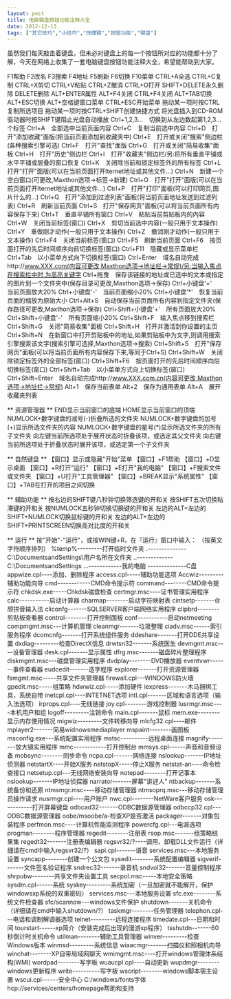 ```yaml
---
layout: post
title: 电脑键盘按钮功能注释大全		
date: 2012-12-13
tags: ["其它技巧","小技巧","快捷键","按钮功能","键盘"]
---
```


虽然我们每天敲击着键盘，但未必对键盘上的每一个按钮所对应的功能都十分了解，今天在网络上收集了一套电脑键盘按钮功能注释大全，希望能帮助到大家。

F1帮助
F2改名
F3搜索
F4地址
F5刷新
F6切换
F10菜单
CTRL+A全选
CTRL+C复制
CTRL+X剪切
CTRL+V粘贴
CTRL+Z撤消
CTRL+O打开
SHIFT+DELETE永久删除
DELETE删除
ALT+ENTER属性
ALT+F4关闭
CTRL+F4关闭
ALT+TAB切换
ALT+ESC切换
ALT+空格键窗口菜单
CTRL+ESC开始菜单
拖动某一项时按CTRL复制所选项目
拖动某一项时按CTRL+SHIFT创建快捷方式
将光盘插入到CD-ROM驱动器时按SHIFT键阻止光盘自动播放
Ctrl+1,2,3...　切换到从左边数起第1,2,3...个标签
Ctrl+A　全部选中当前页面内容
Ctrl+C　复制当前选中内容
Ctrl+D　打开"添加收藏"面版(把当前页面添加到收藏夹中)
Ctrl+E　打开或关闭"搜索"侧边栏(各种搜索引擎可选)
Ctrl+F　打开"查找"面版
Ctrl+G　打开或关闭"简易收集"面板
Ctrl+H　打开"历史"侧边栏
Ctrl+I　打开"收藏夹"侧边栏/另:将所有垂直平铺或水平平铺或层叠的窗口恢复
Ctrl+K　关闭除当前和锁定标签外的所有标签
Ctrl+L　打开"打开"面版(可以在当前页面打开Iternet地址或其他文件...)
Ctrl+N　新建一个空白窗口(可更改,Maxthon选项→标签→新建)
Ctrl+O　打开"打开"面版(可以在当前页面打开Iternet地址或其他文件...)
Ctrl+P　打开"打印"面板(可以打印网页,图片什么的...)
Ctrl+Q　打开"添加到过滤列表"面板(将当前页面地址发送到过滤列表)
Ctrl+R　刷新当前页面
Ctrl+S　打开"保存网页"面板(可以将当前页面所有内容保存下来)
Ctrl+T　垂直平铺所有窗口
Ctrl+V　粘贴当前剪贴板内的内容
Ctrl+W　关闭当前标签(窗口)
Ctrl+X　剪切当前选中内容(一般只用于文本操作)
Ctrl+Y　重做刚才动作(一般只用于文本操作)
Ctrl+Z　撤消刚才动作(一般只用于文本操作)
Ctrl+F4　关闭当前标签(窗口)
Ctrl+F5　刷新当前页面
Ctrl+F6　按页面打开的先后时间顺序向前切换标签(窗口)
Ctrl+F11　隐藏或显示菜单栏
Ctrl+Tab　以小菜单方式向下切换标签(窗口)
Ctrl+Enter　域名自动完成http://www.XXX.com(内容可更改,Maxthon选项→地址栏→常规)/另:当输入焦点在搜索栏中时,为高亮关键字
Ctrl+拖曳　保存该链接的地址或已选中的文本或指定的图片到一个文件夹中(保存目录可更改,Maxthon选项→保存)
Ctrl+小键盘'+'　当前页面放大20%
Ctrl+小键盘'-'　当前页面缩小20%
Ctrl+小键盘'*'　恢复当前页面的缩放为原始大小
Ctrl+Alt+S　自动保存当前页面所有内容到指定文件夹(保存路径可更改,Maxthon选项→保存)
Ctrl+Shift+小键盘'+'　所有页面放大20%
Ctrl+Shift+小键盘'-'　所有页面缩小20%
Ctrl+Shift+F　输入焦点移到搜索栏
Ctrl+Shift+G　关闭"简易收集"面板
Ctrl+Shift+H　打开并激活到你设置的主页
Ctrl+Shift+N　在新窗口中打开剪贴板中的地址,如果剪贴板中为文字,则调用搜索引擎搜索该文字(搜索引擎可选择,Maxthon选项→搜索)
Ctrl+Shift+S　打开"保存网页"面板(可以将当前页面所有内容保存下来,等同于Ctrl+S)
Ctrl+Shift+W　关闭除锁定标签外的全部标签(窗口)
Ctrl+Shift+F6　按页面打开的先后时间顺序向后切换标签(窗口)
Ctrl+Shift+Tab　以小菜单方式向上切换标签(窗口)
Ctrl+Shift+Enter　域名自动完成http://www.XXX.com.cn(内容可更改,Maxthon选项→地址栏→常规)
Alt+1　保存当前表单
Alt+2　保存为通用表单
Alt+A　展开收藏夹列表<!--nextpage-->

** 资源管理器 **
END显示当前窗口的底端
HOME显示当前窗口的顶端
NUMLOCK+数字键盘的减号(-)折叠所选的文件夹
NUMLOCK+数字键盘的加号(+)显示所选文件夹的内容
NUMLOCK+数字键盘的星号(*)显示所选文件夹的所有子文件夹
向左键当前所选项处于展开状态时折叠该项，或选定其父文件夹
向右键当前所选项处于折叠状态时展开该项，或选定第一个子文件夹

** 自然键盘 **
【窗口】显示或隐藏"开始"菜单
【窗口】+F1帮助
【窗口】+D显示桌面
【窗口】+R打开"运行"
【窗口】+E打开"我的电脑"
【窗口】+F搜索文件或文件夹
【窗口】+U打开"工具管理器"
【窗口】+BREAK显示"系统属性"
【窗口】+TAB在打开的项目之间切换

** 辅助功能 **
按右边的SHIFT键八秒钟切换筛选键的开和关
按SHIFT五次切换粘滞键的开和关
按NUMLOCK五秒钟切换切换键的开和关
左边的ALT+左边的SHIFT+NUMLOCK切换鼠标键的开和关
左边的ALT+左边的SHIFT+PRINTSCREEN切换高对比度的开和关

** 运行 **
按"开始"-"运行"，或按WIN键+R，在『运行』窗口中输入：
（按英文字符顺序排列）
%temp%---------打开临时文件夹
.--------------C:\DocumentsandSettings\用户名所在文件夹
..-------------C:\DocumentsandSettings
...------------我的电脑
\--------------C盘
appwize.cpl----添加、删除程序
access.cpl-----辅助功能选项
Accwiz---------辅助功能向导
cmd------------CMD命令提示符
command--------CMD命令提示符
chkdsk.exe-----Chkdsk磁盘检查
certmgr.msc----证书管理实用程序
calc-----------启动计算器
charmap--------启动字符映射表
cintsetp-------仓颉拼音输入法
cliconfg-------SQLSERVER客户端网络实用程序
clipbrd--------剪贴板查看器
control--------打开控制面板
conf-----------启动netmeeting
compmgmt.msc---计算机管理
cleanmgr-------垃圾整理
ciadv.msc------索引服务程序
dcomcnfg-------打开系统组件服务
ddeshare-------打开DDE共享设置
dxdiag---------检查DirectX信息
drwtsn32-------系统医生
devmgmt.msc----设备管理器
desk.cpl-------显示属性
dfrg.msc-------磁盘碎片整理程序
diskmgmt.msc---磁盘管理实用程序
dvdplay--------DVD播放器
eventvwr-------事件查看器
eudcedit-------造字程序
explorer-------打开资源管理器
fsmgmt.msc-----共享文件夹管理器
firewall.cpl---WINDOWS防火墙
gpedit.msc-----组策略
hdwwiz.cpl-----添加硬件
iexpress-------木马捆绑工具，系统自带
inetcpl.cpl----INTETNET选项
intl.cpl-------区域和语言选项（输入法选项）
irprops.cpl----无线链接
joy.cpl--------游戏控制器
lusrmgr.msc----本机用户和组
logoff---------注销命令
main.cpl-------鼠标
mem.exe--------显示内存使用情况
migwiz---------文件转移向导<!--nextpage-->
mlcfg32.cpl----邮件
mplayer2-------简易widnowsmediaplayer
mspaint--------画图板
msconfig.exe---系统配置实用程序
mstsc----------远程桌面连接
magnify--------放大镜实用程序
mmc------------打开控制台
mmsys.cpl------声音和音频设备
mobsync--------同步命令
ncpa.cpl-------网络连接
nslookup-------IP地址侦测器
netstartX----开始X服务
netstopX-----停止X服务
netstat-an----命令检查接口
netsetup.cpl---无线网络安装向导
notepad--------打开记事本
nslookup-------IP地址侦探器
narrator-------屏幕"讲述人"
ntbackup-------系统备份和还原
ntmsmgr.msc----移动存储管理器
ntmsoprq.msc---移动存储管理员操作请求
nusrmgr.cpl----用户账户
nwc.cpl--------NetWare客户服务
osk------------打开屏幕键盘
odbcad32-------ODBC数据源管理器
odbccp32.cpl---ODBC数据源管理器
oobe/msoobe/a-检查XP是否激活
packager-------对象包装程序
perfmon.msc----计算机性能监测程序
powercfg.cpl---电源选项
progman--------程序管理器
regedit--------注册表
rsop.msc-------组策略结果集
regedt32-------注册表编辑器
regsvr32/?----调用、卸载DLL文件运行（详细请在cmd中输入regsvr32/?）
sapi.cpl-------语音
services.msc---本地服务设置
syncapp--------创建一个公文包
sysedit--------系统配置编辑器
sigverif-------文件签名验证程序
sndrec32-------录音机
sndvol32-------音量控制程序
shrpubw--------共享文件夹设置工具
secpol.msc-----本地安全策略
sysdm.cpl------系统
syskey---------系统加密（一旦加密就不能解开，保护windowsxp系统的双重密码）
services.msc---本地服务设置
sfc.exe--------系统文件检查器
sfc/scannow---windows文件保护
shutdown-------关机命令（详细请在cmd中输入shutdown/?）
taskmgr--------任务管理器
telephon.cpl---电话和调制解调器选项
telnet---------远程连接程序
timedate.cpl---日期和时间
tourstart------xp简介（安装完成后出现的漫游xp程序）
tsshutdn-------60秒倒计时关机命令
utilman--------辅助工具管理器
winver---------检查Windows版本
winmsd---------系统信息
wiaacmgr-------扫描仪和照相机向导
winchat--------XP自带局域网聊天
wmimgmt.msc----打开windows管理体系结构(WMI)
wordpad--------写字板
wuaucpl.cpl----自动更新
wupdmgr--------windows更新程序
write----------写字板
wscript--------windows脚本宿主设置
wscui.cpl------安全中心
C:/windows/fonts字体
hcp://services/centers/homepage帮助和支持		